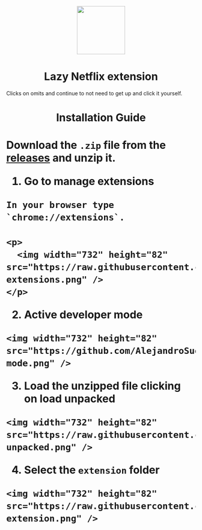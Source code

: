 <p align="center">
  <img width="128" height="128" src="https://github.com/AlejandroSuero/nonstop-netflix/blob/main/extension/icons/LazyNetflix-128.png">
</p>

<h1 align="center">Lazy Netflix extension</h1>

Clicks on omits and continue to not need to get up and click it yourself.

<h1 align="center">Installation Guide<h1>

Download the `.zip` file from the [releases](https://github.com/AlejandroSuero/nonstop-netflix/releases/tag/0.1.0) and unzip it.

  1. Go to **manage extensions**

    In your browser type `chrome://extensions`.

    <p>
      <img width="732" height="82" src="https://raw.githubusercontent.com/AlejandroSuero/AlejandroSuero/main/images/LazyNetflix/manage-extensions.png" />
    </p>

  2. Active **developer mode**

    <img width="732" height="82" src="https://github.com/AlejandroSuero/AlejandroSuero/blob/main/images/LazyNetflix/developer-mode.png" />

  3. Load the unzipped file clicking on **load unpacked**

    <img width="732" height="82" src="https://raw.githubusercontent.com/AlejandroSuero/AlejandroSuero/main/images/LazyNetflix/load-unpacked.png" />

  4. Select the `extension` folder

    <img width="732" height="82" src="https://raw.githubusercontent.com/AlejandroSuero/AlejandroSuero/main/images/LazyNetflix/select-extension.png" />
